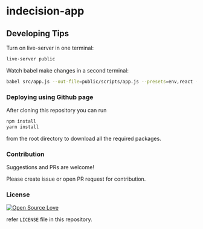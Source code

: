 # indecision-app
 
## Developing Tips

Turn on live-server in one terminal: 
```sh
live-server public
```

Watch babel make changes in a second terminal:

```sh
babel src/app.js --out-file=public/scripts/app.js --presets=env,react --watch 
```
### Deploying using Github page

After cloning this repository you can run 
```sh
npm install
yarn install
```
from the root directory to download all the required packages. 

### Contribution

Suggestions and PRs are welcome!

Please create issue or open PR request for contribution.

### License

[![Open Source Love](https://badges.frapsoft.com/os/mit/mit.svg?v=102)](LICENSE)

refer `LICENSE` file in this repository.